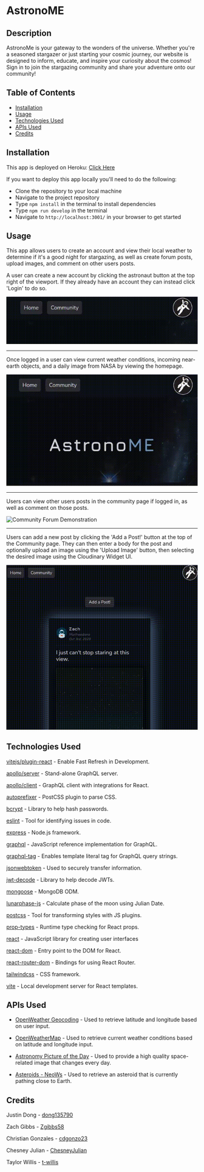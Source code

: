 # AstronoME

## Description

AstronoMe is your gateway to the wonders of the universe. Whether you're a seasoned stargazer or just starting your cosmic journey, our website is designed to inform, educate, and inspire your curiosity about the cosmos! Sign in to join the stargazing community and share your adventure onto our community! 

## Table of Contents

- [Installation](#installation)
- [Usage](#usage)
- [Technologies Used](#technologies-used)
- [APIs Used](#apis-used)
- [Credits](#credits)

## Installation

This app is deployed on Heroku: [Click Here](https://intense-mesa-16836-09494c13dd05.herokuapp.com/)

If you want to deploy this app locally you'll need to do the following:

- Clone the repository to your local machine
- Navigate to the project repository
- Type `npm install` in the terminal to install dependencies
- Type `npm run develop` in the terminal
- Navigate to `http://localhost:3001/` in your browser to get started

## Usage


This app allows users to create an account and view their local weather to determine if it's a good night for stargazing, as well as create forum posts, upload images, and comment on other users posts.

A user can create a new account by clicking the astronaut button at the top right of the viewport. If they already have an account they can instead click 'Login' to do so.

![Login/Signup Demonstration](./assets/images/READMELoginSignup.gif)

---

Once logged in a user can view current weather conditions, incoming near-earth objects, and a daily image from NASA by viewing the homepage.

![Homepage Demonstration](./assets/images/READMEHomepage.gif)

---

Users can view other users posts in the community page if logged in, as well as comment on those posts.

![Community Forum Demonstration](./assets/images/READMECommunity.gif)

---

Users can add a new post by clicking the 'Add a Post!' button at the top of the Community page. They can then enter a body for the post and optionally upload an image using the 'Upload Image' button, then selecting the desired image using the Cloudinary Widget UI.

![Create a New Post Demonstration](./assets/images/READMENewPost.gif)

## Technologies Used

[vitejs/plugin-react](https://www.npmjs.com/package/@vitejs/plugin-react) - Enable Fast Refresh in Development.

[apollo/server](https://www.npmjs.com/package/@apollo/server) - Stand-alone GraphQL server.

[apollo/client](https://www.npmjs.com/package/@apollo/client) - GraphQL client with integrations for React.

[autoprefixer](https://www.npmjs.com/package/autoprefixer) -  PostCSS plugin to parse CSS.

[bcrypt](https://www.npmjs.com/package/bcrypt) - Library to help hash passwords.

[eslint](https://www.npmjs.com/package/eslint) - Tool for identifying issues in code.

[express](https://www.npmjs.com/package/express) - Node.js framework.

[graphql](https://www.npmjs.com/package/graphql) - JavaScript reference implementation for GraphQL.

[graphql-tag](https://www.npmjs.com/package/graphql-tag) - Enables template literal tag for GraphQL query strings.

[jsonwebtoken](https://www.npmjs.com/package/jsonwebtoken) - Used to securely transfer information.

[jwt-decode](https://www.npmjs.com/package/jwt-decode) -  Library to help decode JWTs.

[mongoose](https://www.npmjs.com/package/mongoose) -  MongoDB ODM.

[lunarphase-js](https://www.npmjs.com/package/lunarphase-js) - Calculate phase of the moon using Julian Date.

[postcss](https://www.npmjs.com/package/postcss) - Tool for transforming styles with JS plugins.

[prop-types](https://www.npmjs.com/package/prop-types) - Runtime type checking for React props.

[react](https://www.npmjs.com/package/react) - JavaScript library for creating user interfaces

[react-dom](https://www.npmjs.com/package/react-dom) - Entry point to the DOM for React.

[react-router-dom](https://www.npmjs.com/package/react-router-dom) - Bindings for using React Router.

[tailwindcss](https://www.npmjs.com/package/tailwindcss) - CSS framework.

[vite](https://www.npmjs.com/package/vite) - Local development server for React templates.


## APIs Used

- [OpenWeather Geocoding](https://openweathermap.org/api/geocoding-api) - Used to retrieve latitude and longitude based on user input.

- [OpenWeatherMap](https://openweathermap.org/current) - Used to retrieve current weather conditions based on latitude and longitude input.

- [Astronomy Picture of the Day](https://api.nasa.gov/) - Used to provide a high quality space-related image that changes every day.

- [Asteroids - NeoWs](https://api.nasa.gov/) - Used to retrieve an asteroid that is currently pathing close to Earth.

## Credits

Justin Dong - [dong135790](https://github.com/dong135790)

Zach Gibbs - [Zgibbs58](https://github.com/Zgibbs58)

Christian Gonzales - [cdgonzo23](https://github.com/cdgonzo23)

Chesney Julian - [ChesneyJulian](https://github.com/ChesneyJulian)

Taylor Willis - [t-willis](https://github.com/t-willis)